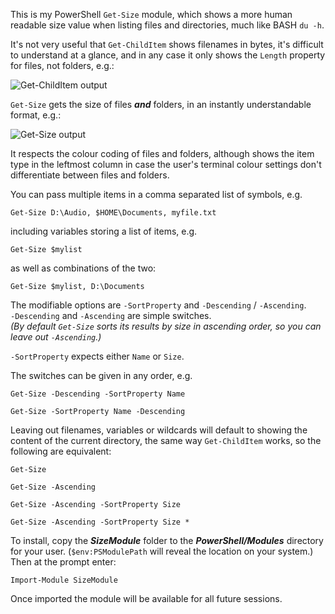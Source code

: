 This is my PowerShell `Get-Size` module, which shows a more human readable size value when listing files and directories, much like BASH `du -h`.  

It's not very useful that `Get-ChildItem` shows filenames in bytes, it's difficult to understand at a glance, and in any case it only shows the `Length` property for files, not folders, e.g.:  

![Get-ChildItem output](https://github.com/user-attachments/assets/01b0e1f2-3c03-4d3b-8301-1f4203bdd526)

`Get-Size` gets the size of files __*and*__ folders, in an instantly understandable format, e.g.:  

![Get-Size output](https://github.com/user-attachments/assets/45a5def4-015f-4646-bdaf-6a4082ca3ae5)

It respects the colour coding of files and folders, although shows the item type in the leftmost column in case the user's terminal colour settings don't differentiate between files and folders.  

You can pass multiple items in a comma separated list of symbols, e.g.  
```
Get-Size D:\Audio, $HOME\Documents, myfile.txt
```
including variables storing a list of items, e.g.  
```
Get-Size $mylist  
```
as well as combinations of the two:
```
Get-Size $mylist, D:\Documents
```
The modifiable options are `-SortProperty` and `-Descending` / `-Ascending`.  
`-Descending` and `-Ascending` are simple switches.  
*(By default `Get-Size` sorts its results by size in ascending order, so you can leave out `-Ascending`.)*  

`-SortProperty` expects either `Name` or `Size`.  

The switches can be given in any order, e.g.  
```
Get-Size -Descending -SortProperty Name
```
```
Get-Size -SortProperty Name -Descending  
```
Leaving out filenames, variables or wildcards will default to showing the content of the current directory, the same way `Get-ChildItem` works, so the following are equivalent:  

```
Get-Size  
```
```
Get-Size -Ascending  
```
```
Get-Size -Ascending -SortProperty Size  
```
```
Get-Size -Ascending -SortProperty Size *  
```  
To install, copy the __*SizeModule*__ folder to the __*PowerShell/Modules*__ directory for your user. (`$env:PSModulePath` will reveal the location on your system.)  
Then at the prompt enter:  
```
Import-Module SizeModule
```  
Once imported the module will be available for all future sessions.  
